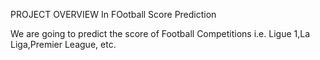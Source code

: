 PROJECT OVERVIEW 
In FOotball Score Prediction 

We are going to predict the score of Football Competitions 
i.e. Ligue 1,La Liga,Premier League, etc.
